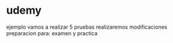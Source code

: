 # udemy
ejemplo
vamos a realizar 5 pruebas 
realizaremos modificaciones
preparacion para: examen y practica
